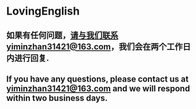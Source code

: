 # LovingEnglish
## 如果有任何问题，请与我们联系yiminzhan31421@163.com，我们会在两个工作日内进行回复.
## If you have any questions, please contact us at yiminzhan31421@163.com and we will respond within two business days.
